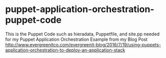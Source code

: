 # puppet-application-orchestration-puppet-code
This is the Puppet Code such as hieradata, Puppetfile, and site.pp needed for my Puppet Application Orchestration Example from my Blog Post http://www.evergreenitco.com/evergreenit-blog/2016/7/19/using-puppets-application-orchestration-to-deploy-an-application-stack

